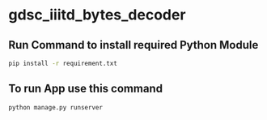 # gdsc_iiitd_bytes_decoder

<!-- ## Create Virtual Environment
- Download virtual Environment Module
```
pip install virtualenv
```
- Locate base directory and use this command to create virtual environment
```
virtualenv <environment_name>
``` -->
## Run Command to install required Python Module
```sh
pip install -r requirement.txt
```
## To run App use this command
```sh
python manage.py runserver
```
